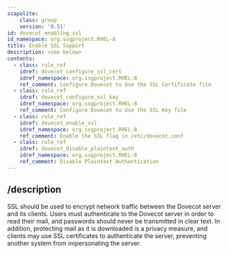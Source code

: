 ```yaml
---
scapolite:
    class: group
    version: '0.51'
id: dovecot_enabling_ssl
id_namespace: org.ssgproject.RHEL-8
title: Enable SSL Support
description: <see below>
contents:
  - class: rule_ref
    idref: dovecot_configure_ssl_cert
    idref_namespace: org.ssgproject.RHEL-8
    ref_comment: Configure Dovecot to Use the SSL Certificate file
  - class: rule_ref
    idref: dovecot_configure_ssl_key
    idref_namespace: org.ssgproject.RHEL-8
    ref_comment: Configure Dovecot to Use the SSL Key file
  - class: rule_ref
    idref: dovecot_enable_ssl
    idref_namespace: org.ssgproject.RHEL-8
    ref_comment: Enable the SSL flag in /etc/dovecot.conf
  - class: rule_ref
    idref: dovecot_disable_plaintext_auth
    idref_namespace: org.ssgproject.RHEL-8
    ref_comment: Disable Plaintext Authentication
---
```



## /description

SSL
should be used to encrypt network traffic between the Dovecot server and
its clients. Users must authenticate to the Dovecot server in order to
read their mail, and passwords should never be transmitted in clear
text. In addition, protecting mail as it is downloaded is a privacy
measure, and clients may use SSL certificates to authenticate the
server, preventing another system from impersonating the server.
